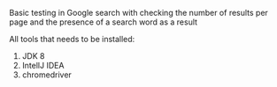 Basic testing in Google search with checking the number of results per page and the presence of a search word as a result

All tools that needs to be installed:
1. JDK 8
2. IntellJ IDEA
3. chromedriver


